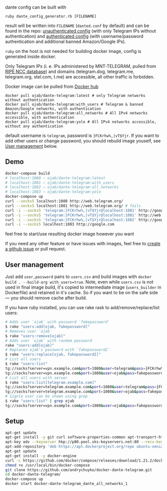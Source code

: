 dante config can be built with
```
ruby dante_config_generator.rb [FILENAME]
```
result will be written into `FILENAME` (`danted.conf` by default) and can be found in the repo: [unauthenticated config](danted.conf) (with only Telegram IPs without authentication) and [authenticated config](danted_authenticated.conf) (with username/password authentication and additional banned Amazon/Google IPs).

`ruby` on the host is not needed for building docker image, config is generated inside docker.

Only Telegram IPs (i. e. IPs administered by MNT-TELEGRAM, pulled from [RIPE NCC database](https://www.ripe.net/))
and domains (telegram.dog, telegram.me, telegram.org, stel.com, t.me) are accessible, all other traffic is forbidden.

Docker image can be pulled from [Docker hub](https://hub.docker.com/r/ojab/dante-telegram/)
```
docker pull ojab/dante-telegram:latest # only Telegram networks without authentication
docker pull ojab/dante-telegram:with_users # Telegram & banned Amazon/Google networks, with authentication
docker pull ojab/dante-telegram:all_networks # All IPv4 networks accessible, with authentication
docker pull ojab/dante-telegram:yolo # All IPv4 networks accessible, without any authentication
```
default username is `telegram`, password is `}FCKrhw%,|vT$Yjr`. If you want to add other users or change password, you should rebuild image youself, see [User management](#user-management) below.


## Demo

```sh
docker-compose build
# localhost:1080 — ojab/dante-telegram:latest
# localhost:1081 — ojab/dante-telegram:with_users
# localhost:1082 — ojab/dante-telegram:all_networks
# localhost:1083 — ojab/dante-telegram:yolo
docker-compose up
curl --socks5 localhost:1080 http://web.telegram.org/
curl --socks5 localhost:1081 http://web.telegram.org/ # fails
curl -i --socks5 'telegram:}FCKrhw%,|vT$Yjr@localhost:1081' http://google.com # fails
curl -i --socks5 'telegram:}FCKrhw%,|vT$Yjr@localhost:1081' http://web.telegram.org/
curl -i --socks5 'telegram:}FCKrhw%,|vT$Yjr@localhost:1082' http://google.com
curl -i --socks5 localhost:1083 http://google.com
```
feel free to start/use resulting docker image however you want

If you need any other feature or have issues with images, feel free to [create a github issue](https://github.com/ojab/docker-dante-telegram/issues/new) or pull request.


## User management

Just add `user,password` pairs to `users.csv` and build images with `docker build . --build-arg with_users=true`. Note, even while `users.csv` is not used in final image build, it's copied to intermediate image (`users_builder` in Dockerfile) and retained in it's cache. So if you want to be on the safe side — you should remove cache after build.

If you have ruby installed, you can use rake rask to add/remove/replace/list users:
```sh
# Adds user `ojab` with password `fakepassword`
$ rake "users:add[ojab, fakepassword]"
# Removes user `ojab`
$ rake "users:remove[ojab]"
# Adds user `ojab` with random password
rake "users:add[ojab]"
# Replaces ojab's password with `fakepassword2`
$ rake "users:replace[ojab, fakepassword2]"
# List all users
$ rake "users:list"
tg://socks?server=vpn.example.com&port=1080&user=telegram&pass=}FCKrhw%,|vT$Yjr
tg://socks?server=vpn.example.com&port=1080&user=ojab&pass=fakepassword2
# List all users with server
$ rake "users:list[telegram.example.com]"
tg://socks?server=telegram.example.com&port=1080&user=telegram&pass=}FCKrhw%,|vT$Yjr
tg://socks?server=telegram.example.com&port=1080&user=ojab&pass=fakepassword2
# Signle user can be shown using grep
$ rake "users:list" | grep ojab
tg://socks?server=vpn.example.com&port=1080&user=ojab&pass=fakepassword2
```

## Setup

```sh
apt-get update
apt-get install -y git curl software-properties-common apt-transport-https
apt-key adv --keyserver hkp://p80.pool.sks-keyservers.net:80 --recv-keys 58118E89F3A912897C070ADBF76221572C52609D
apt-add-repository 'deb https://apt.dockerproject.org/repo ubuntu-xenial main'
apt-get update
apt-get install -y docker-engine
curl -L https://github.com/docker/compose/releases/download/1.21.2/docker-compose-`uname -s`-`uname -m` -o /usr/local/bin/docker-compose
chmod +x /usr/local/bin/docker-compose
git clone https://github.com/andrychuyko/docker-dante-telegram.git
cd docker-dante-telegram/
docker-compose up
docker start docker-dante-telegram_dante_all_networks_1
